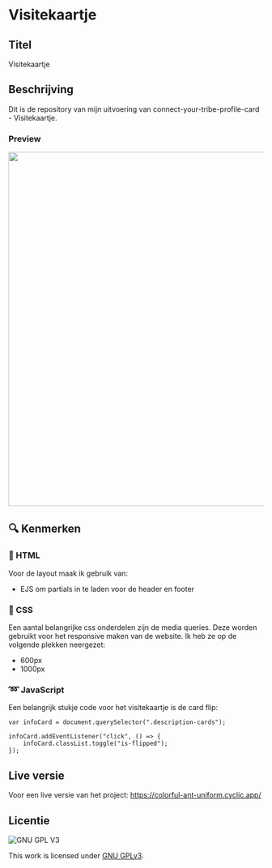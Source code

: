 # Visitekaartje

## Titel
Visitekaartje

## Beschrijving
Dit is de repository van mijn uitvoering van connect-your-tribe-profile-card - Visitekaartje.

### Preview
<img src="https://user-images.githubusercontent.com/43402897/218087856-49eeea45-5423-4cdb-ab40-95b124a27ea8.png" width=700>

## :mag: Kenmerken

### :page_facing_up: HTML

Voor de layout maak ik gebruik van: 

  - EJS om partials in te laden voor de header en footer
  
### :art: CSS

Een aantal belangrijke css onderdelen zijn de media queries. Deze worden gebruikt voor het responsive maken van de website.
Ik heb ze op de volgende plekken neergezet:

* 600px
* 1000px

### :loop: JavaScript

Een belangrijk stukje code voor het visitekaartje is de card flip:

```
var infoCard = document.querySelector(".description-cards");

infoCard.addEventListener("click", () => {
    infoCard.classList.toggle("is-flipped");
});
```


## Live versie
Voor een live versie van het project: https://colorful-ant-uniform.cyclic.app/

## Licentie

![GNU GPL V3](https://www.gnu.org/graphics/gplv3-127x51.png)

This work is licensed under [GNU GPLv3](./LICENSE).
